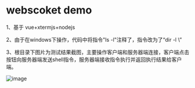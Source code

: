 # webscoket demo

1、基于 vue+xtermjs+nodejs

2、由于在windows下操作，代码中将指令"ls -l"注释了，指令改为了“dir -l \” 

3、根目录下图片为测试结果截图，主要操作客户端和服务器端连接，客户端点击按钮向服务器端发送shell指令，服务器端接收指令执行并返回执行结果给客户端。


![image](http://psl8fdw0x.bkt.clouddn.com/reward_small.jpg)